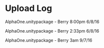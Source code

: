 # Upload Log

AlphaOne.unitypackage - Berry 8:00pm 6/8/16

AlphaOne.unitypackage - Berry 2:33pm 6/8/16

AlphaOne.unitypackage - Berry 3am 9/7/16
